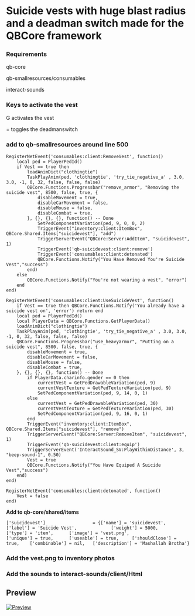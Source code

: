 <h1>Suicide vests with huge blast radius and a deadman switch made for the QBCore framework</h1>



<h3>Requirements</h3>
qb-core

qb-smallresources/consumables

interact-sounds


<h3>Keys to activate the vest</h3>

G  activates the vest

=  toggles the deadmanswitch





<h3>add to qb-smallresources around line 500</h3>

```
RegisterNetEvent('consumables:client:RemoveVest', function()
    local ped = PlayerPedId()
    if Vest == true then
        loadAnimDict("clothingtie")
        TaskPlayAnim(ped, 'clothingtie', 'try_tie_negative_a' , 3.0, 3.0, -1, 0, 32, false, false, false)
        QBCore.Functions.Progressbar("remove_armor", "Removing the suicide vest", 8500, false, true, {
            disableMovement = true,
            disableCarMovement = false,
            disableMouse = false,
            disableCombat = true,
        }, {}, {}, {}, function() -- Done
            SetPedComponentVariation(ped, 9, 0, 0, 2)
            TriggerEvent("inventory:client:ItemBox", QBCore.Shared.Items["suicidevest"], "add")
            TriggerServerEvent("QBCore:Server:AddItem", "suicidevest", 1)
            TriggerEvent('qb-suicidevest:client:remove')
            TriggerEvent('consumables:client:detonated')
            QBCore.Functions.Notify("You Have Removed You're Suicide Vest","success")
        end)
    else
        QBCore.Functions.Notify("You're not wearing a vest", "error")
    end
end)
```
	
```	
RegisterNetEvent('consumables:client:UseSuicideVest', function()
    if Vest == true then QBCore.Functions.Notify('You already have a suicide vest on', 'error') return end
    local ped = PlayerPedId()
    local PlayerData = QBCore.Functions.GetPlayerData()
    loadAnimDict("clothingtie")
    TaskPlayAnim(ped, 'clothingtie', 'try_tie_negative_a' , 3.0, 3.0, -1, 0, 32, false, false, false)
    QBCore.Functions.Progressbar("use_heavyarmor", "Putting on a suicide vest", 8500, false, true, {
        disableMovement = true,
        disableCarMovement = false,
		disableMouse = false,
		disableCombat = true,
    }, {}, {}, {}, function() -- Done
        if PlayerData.charinfo.gender == 0 then
            currentVest = GetPedDrawableVariation(ped, 9)
            currentVestTexture = GetPedTextureVariation(ped, 9)
            SetPedComponentVariation(ped, 9, 14, 0, 1)
        else
            currentVest = GetPedDrawableVariation(ped, 30)
            currentVestTexture = GetPedTextureVariation(ped, 30)
            SetPedComponentVariation(ped, 9, 16, 0, 1)
        end
        TriggerEvent("inventory:client:ItemBox", QBCore.Shared.Items["suicidevest"], "remove")
        TriggerServerEvent("QBCore:Server:RemoveItem", "suicidevest", 1)
        TriggerEvent('qb-suicidevest:client:equip')
        TriggerServerEvent('InteractSound_SV:PlayWithinDistance', 3, "beep-sound-1", 0.50)
        Vest = true
        QBCore.Functions.Notify("You Have Equiped A Suicide Vest","success")
    end)
end)
```
```
RegisterNetEvent('consumables:client:detonated', function()
    Vest = false
end)
```





**Add to qb-core/shared/items**

```
['suicidevest'] 		 		 = {['name'] = 'suicidevest', 					['label'] = 'Suicide Vest', 			['weight'] = 5000, 	    ['type'] = 'item', 		['image'] = 'vest.png', 				['unique'] = true, 		['useable'] = true, 	['shouldClose'] = true,	   ['combinable'] = nil,   ['description'] = 'Mashallah Brotha'}
```




<h3>Add the vest.png to inventory photos</h3>





<h3>Add the sounds to interact-sounds/client/Html</h3>


<h2>Preview</h2>

[![Preview](https://img.youtube.com/vi/oUVp9tHu0Jw/0.jpg)](https://www.youtube.com/watch?v=oUVp9tHu0Jw)
